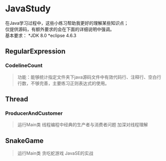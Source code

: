 JavaStudy
===============
在Java学习过程中，这些小练习帮助我更好的理解某些知识点；<br>
仅提供源码，有额外要求的会在下面的详细说明中强调。<br>
基本要求：
  *JDK 8.0
  *eclipse 4.6.3

RegularExpression
------------
### CodelineCount
> 功能：能够统计指定文件夹下java源码文件中有效代码行、注释行、空白行行数，不够完善，主要练习正则表达式的使用。

Thread
------------
### ProducerAndCustomer
> 运行Main类
> 线程编程中经典的生产者与消费者问题
> 加深对线程理解

SnakeGame
------------
> 运行Main类
 贪吃蛇游戏
 JavaSE的实战
